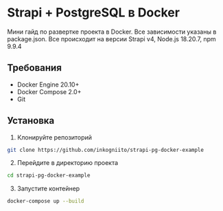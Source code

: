 # Strapi + PostgreSQL в Docker

Мини гайд по развертке проекта в Docker.
Все зависимости указаны в package.json.
Все происходит на версии Strapi v4, Node.js 18.20.7, npm 9.9.4

## Требования

- Docker Engine 20.10+
- Docker Compose 2.0+
- Git

## Установка

1. Клонируйте репозиторий
```bash
git clone https://github.com/inkogniito/strapi-pg-docker-example
```
2. Перейдите в директорию проекта
 ```bash
cd strapi-pg-docker-example
```
3. Запустите контейнер
```bash
docker-compose up --build
```
